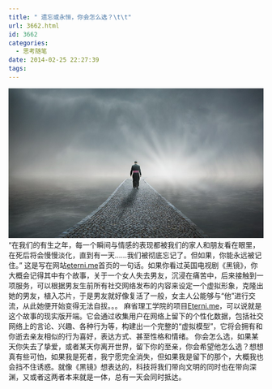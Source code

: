 ```yaml
---
title: " 遗忘或永恒，你会怎么选？\t\t"
url: 3662.html
id: 3662
categories:
  - 思考随笔
date: 2014-02-25 22:27:39
tags:
---
```


![eternity](../../images//2014/02/5-1-e1393342036740.jpg) “在我们的有生之年，每一个瞬间与情感的表现都被我们的家人和朋友看在眼里，在死后将会慢慢淡化，直到有一天……我们被彻底忘记了。但如果，你能永远被记住。” 这是写在网站[eterni.me](http://eterni.me)首页的一句话。如果你看过英国电视剧《黑镜》，你大概会记得其中有个故事，关于一个女人失去男友，沉浸在痛苦中，后来接触到一项服务，可以根据男友生前所有社交网络发布的内容来设定一个虚拟形象，克隆出她的男友，植入芯片，于是男友就好像复活了一般，女主人公能够与“他”进行交流，从此她便开始变得无法自拔。。。 麻省理工学院的项目[Eterni.me](http://eterni.me)，可以说就是这个故事的现实版开端。它会通过收集用户在网络上留下的个性化数据，包括社交网络上的言论、兴趣、各种行为等，构建出一个完整的“虚拟模型”，它将会拥有和你逝去亲友相似的行为喜好，表达方式、甚至性格和情绪。 你会怎么选，如果某天你失去了挚爱，或者某天你离开世界，留下你的至亲，你会希望他怎么选？想想真有些可怕，如果我是死者，我宁愿完全消失，但如果我是留下的那个，大概我也会挡不住诱惑。就像《黑镜》想表达的，科技将我们带向文明的同时也在带向深渊，又或者这两者本来就是一体，总有一天会同时抵达。